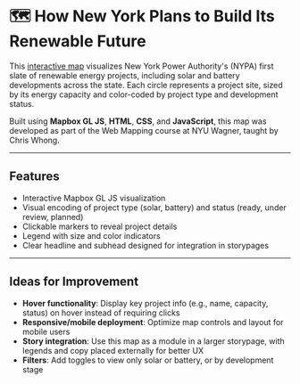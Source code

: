 # 🗺️ How New York Plans to Build Its Renewable Future

This [interactive map](https://rtalabong.github.io/ny-renewables/) visualizes New York Power Authority's (NYPA) first slate of renewable energy projects, including solar and battery developments across the state. Each circle represents a project site, sized by its energy capacity and color-coded by project type and development status.

Built using **Mapbox GL JS**, **HTML**, **CSS**, and **JavaScript**, this map was developed as part of the Web Mapping course at NYU Wagner, taught by Chris Whong.

---

## Features

- Interactive Mapbox GL JS visualization  
- Visual encoding of project type (solar, battery) and status (ready, under review, planned)  
- Clickable markers to reveal project details  
- Legend with size and color indicators  
- Clear headline and subhead designed for integration in storypages  

---

## Ideas for Improvement

- **Hover functionality**: Display key project info (e.g., name, capacity, status) on hover instead of requiring clicks  
- **Responsive/mobile deployment**: Optimize map controls and layout for mobile users  
- **Story integration**: Use this map as a module in a larger storypage, with legends and copy placed externally for better UX  
- **Filters**: Add toggles to view only solar or battery, or by development stage  
